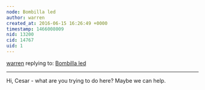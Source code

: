 ```yaml
---
node: Bombilla led
author: warren
created_at: 2016-06-15 16:26:49 +0000
timestamp: 1466008009
nid: 13200
cid: 14767
uid: 1
---
```




[warren](../profile/warren) replying to: [Bombilla led](../notes/Cesar1178/06-15-2016/bombilla-led)

----
Hi, Cesar - what are you trying to do here? Maybe we can help. 